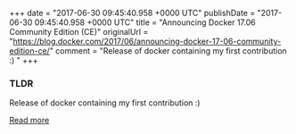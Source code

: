 +++
date = "2017-06-30 09:45:40.958 +0000 UTC"
publishDate = "2017-06-30 09:45:40.958 +0000 UTC"
title = "Announcing Docker 17.06 Community Edition (CE)"
originalUrl = "https://blog.docker.com/2017/06/announcing-docker-17-06-community-edition-ce/"
comment = "Release of docker containing my first contribution :) "
+++

### TLDR

Release of docker containing my first contribution :)

[Read more](https://blog.docker.com/2017/06/announcing-docker-17-06-community-edition-ce/)

